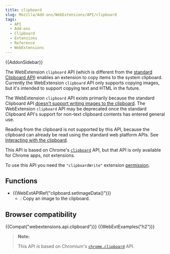 ```yaml
---
title: clipboard
slug: Mozilla/Add-ons/WebExtensions/API/clipboard
tags:
  - API
  - Add-ons
  - Clipboard
  - Extensions
  - Reference
  - WebExtensions
---
```

{{AddonSidebar}}

The WebExtension `clipboard` API (which is different from the [standard Clipboard API](/en-US/docs/Web/API/Clipboard_API)) enables an extension to copy items to the system clipboard. Currently the WebExtension `clipboard` API only supports copying images, but it's intended to support copying text and HTML in the future.

The WebExtension `clipboard` API exists primarily because the standard Clipboard API [doesn't support writing images to the clipboard](https://w3c.github.io/clipboard-apis/#writing-to-clipboard). The WebExtension `clipboard` API may be deprecated once the standard Clipboard API's support for non-text clipboard contents has entered general use.

Reading from the clipboard is not supported by this API, because the clipboard can already be read using the standard web platform APIs. See [Interacting with the clipboard](/en-US/docs/Mozilla/Add-ons/WebExtensions/Interact_with_the_clipboard#reading_from_the_clipboard).

This API is based on Chrome's [`clipboard`](https://developer.chrome.com/docs/extensions/reference/clipboard/) API, but that API is only available for Chrome apps, not extensions.

To use this API you need the `"clipboardWrite"` extension [permission](/en-US/docs/Mozilla/Add-ons/WebExtensions/manifest.json/permissions).

## Functions

- {{WebExtAPIRef("clipboard.setImageData()")}}
  - : Copy an image to the clipboard.

## Browser compatibility

{{Compat("webextensions.api.clipboard")}} {{WebExtExamples("h2")}}

> **Note:**
>
> This API is based on Chromium's [`chrome.clipboard`](https://developer.chrome.com/docs/extensions/reference/clipboard/) API.
